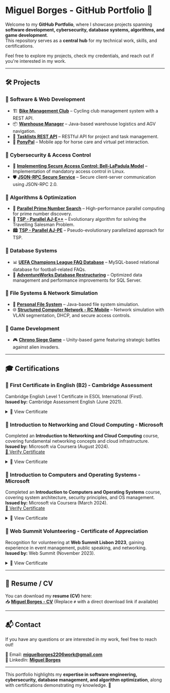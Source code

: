 # Miguel Borges - GitHub Portfolio 🚀  

Welcome to my **GitHub Portfolio**, where I showcase projects spanning **software development, cybersecurity, database systems, algorithms, and game development**.  
This repository serves as a **central hub** for my technical work, skills, and certifications.  

Feel free to explore my projects, check my credentials, and reach out if you're interested in my work.  

---

## 🛠 Projects  

### 🔹 **Software & Web Development**  
- 🏗 **[Bike Management Club](https://github.com/MiguelBorgesPortfolio/Bike-Management-Club)** – Cycling club management system with a REST API.  
- 📦 **[Warehouse Manager](https://github.com/MiguelBorgesPortfolio/WarehouseManager)** – Java-based warehouse logistics and AGV navigation.  
- 📌 **[Tasklists REST API](https://github.com/MiguelBorgesPortfolio/Tasklists-REST-API)** – RESTful API for project and task management.  
- 🐴 **[PonyPal](https://github.com/MiguelBorgesPortfolio/PonyPal)** – Mobile app for horse care and virtual pet interaction.  

### 🔹 **Cybersecurity & Access Control**  
- 🔐 **[Implementing Secure Access Control: Bell-LaPadula Model](https://github.com/MiguelBorgesPortfolio/Implementing-Secure-Access-Control-Bell-LaPadula-Model)** – Implementation of mandatory access control in Linux.  
- 🛡 **[JSON-RPC Secure Service](https://github.com/MiguelBorgesPortfolio/JSON-RPC-Service)** – Secure client-server communication using JSON-RPC 2.0.  

### 🔹 **Algorithms & Optimization**  
- 🧮 **[Parallel Prime Number Search](https://github.com/MiguelBorgesPortfolio/Parallel-Prime-Number-Search)** – High-performance parallel computing for prime number discovery.  
- 📍 **[TSP - Parallel AJ-E++](https://github.com/MiguelBorgesPortfolio/Travelling-Salesman-Problem-TSP---Parallel-AJ-E++-Algorithm)** – Evolutionary algorithm for solving the Travelling Salesman Problem.  
- 🏙 **[TSP - Parallel AJ-PE](https://github.com/MiguelBorgesPortfolio/Travelling-Salesman-Problem-TSP---Parallel-AJ-PE-Algorithm)** – Pseudo-evolutionary parallelized approach for TSP.  

### 🔹 **Database Systems**  
- 📊 **[UEFA Champions League FAQ Database](https://github.com/MiguelBorgesPortfolio/UEFA-Champions-League-FAQ-Database)** – MySQL-based relational database for football-related FAQs.  
- 🏢 **[AdventureWorks Database Restructuring](https://github.com/MiguelBorgesPortfolio/AdventureWorks-Database-Restructuring)** – Optimized data management and performance improvements for SQL Server.  

### 🔹 **File Systems & Network Simulation**  
- 📂 **[Personal File System](https://github.com/MiguelBorgesPortfolio/Personal-File-System)** – Java-based file system simulation.  
- 🌐 **[Structured Computer Network - RC Mobile](https://github.com/MiguelBorgesPortfolio/Structured-Computer-Network---RC-Mobile)** – Network simulation with VLAN segmentation, DHCP, and secure access controls.  

### 🔹 **Game Development**  
- 🎮 **[Chrono Siege Game](https://github.com/MiguelBorgesPortfolio/Chrono_Siege_Game)** – Unity-based game featuring strategic battles against alien invaders.  

---

## 🎓 Certifications  

### 📜 First Certificate in English (B2) - Cambridge Assessment  
Cambridge English Level 1 Certificate in ESOL International (First).  
**Issued by:** Cambridge Assessment English (June 2021).  
<details>
<summary>📄 View Certificate</summary>  
<img src="https://github.com/user-attachments/assets/c5087566-23fa-40c0-bf92-83fe0d907ed5" width="600">
</details>  

### 📜 Introduction to Networking and Cloud Computing - Microsoft  
Completed an **Introduction to Networking and Cloud Computing** course, covering fundamental networking concepts and cloud infrastructure.  
**Issued by:** Microsoft via Coursera (August 2024).  
[🔗 Verify Certificate](https://www.coursera.org/account/accomplishments/verify/CE29S3J0Y8A3)  
<details>
<summary>📄 View Certificate</summary>  
<img src="https://github.com/user-attachments/assets/07dc3fa2-ffd2-4d24-8a79-f3532cb92dc2" width="600">
</details>  

### 📜 Introduction to Computers and Operating Systems - Microsoft  
Completed an **Introduction to Computers and Operating Systems** course, covering system architecture, security principles, and OS management.  
**Issued by:** Microsoft via Coursera (March 2024).  
[🔗 Verify Certificate](https://www.coursera.org/account/accomplishments/verify/USMN4J8KE3G3)  
<details>
<summary>📄 View Certificate</summary>  
<img src="https://github.com/user-attachments/assets/2f3b1a46-2cbc-4774-82d5-c3ad7efd2ef7" width="600">
</details>  

### 📜 Web Summit Volunteering - Certificate of Appreciation  
Recognition for volunteering at **Web Summit Lisbon 2023**, gaining experience in event management, public speaking, and networking.  
**Issued by:** Web Summit (November 2023).  
<details>
<summary>📄 View Certificate</summary>  
<img src="https://github.com/user-attachments/assets/bed26e84-1d74-45a9-a0df-9e1a0c535e80" width="600">
</details>  

---

## 📄 Resume / CV  
You can download my **resume (CV)** here:  
📥 **[Miguel Borges - CV](#)** (Replace `#` with a direct download link if available)  

---

## 📬 Contact  
If you have any questions or are interested in my work, feel free to reach out!  

📧 Email: **miguelborges2206work@gmail.com**  
💼 LinkedIn: **[Miguel Borges](https://www.linkedin.com/in/miguel-borges-25068329a)**  

---

This portfolio highlights my **expertise in software engineering, cybersecurity, database management, and algorithm optimization**, along with certifications demonstrating my knowledge. 🚀  
